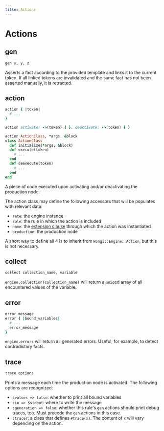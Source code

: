 ```yaml
---
title: Actions
---
```


# Actions

## gen

```ruby
gen x, y, z
```

Asserts a fact according to the provided template and links it to the current token. If all linked tokens are invalidated and the same fact has not been asserted manually, it is retracted.

## action

```ruby
action { |token|
  # ...
}

action activate: ->(token) { }, deactivate: ->(token) { }

action ActionClass, *args, &block
class ActionClass
  def initialize(*args, &block)
  def execute(token)
    # ...
  end
  def deexecute(token)
    # ...
  end
end
```

A piece of code executed upon activating and/or deactivating the production node.

The action class may define the following accessors that will be populated with relevant data:

* `rete`: the engine instance
* `rule`: the rule in which the action is included
* `name`: the [extension clause](../05-advanced-topics/02-dsl-extensions.html) through which the action was instantiated
* `production`: the production node

A short way to define all 4 is to inherit from `Wongi::Engine::Action`, but this is not necessary.

## collect

```ruby
collect collection_name, variable
```
`engine.collection(collection_name)` will return a `uniq`ed array of all encountered values of the variable.

## error

```ruby
error message
error { |bound_variables|
  # ...
  error_message
}
```

`engine.errors` will return all generated errors. Useful, for example, to detect contradictory facts.

## trace

```ruby
trace options
```

Prints a message each time the production node is activated. The following options are recognized:

* `:values => false`: whether to print all bound variables
* `:io => $stdout`: where to write the message
* `:generation => false`: whether this rule's `gen` actions should print debug traces, too. Must precede the `gen` actions in this case.
* `:tracer`: a class that defines `#trace(x)`. The content of `x` will vary depending on the action.
